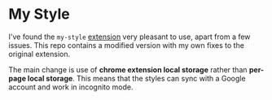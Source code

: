 # My Style

I've found the `my-style` [extension](https://github.com/karthikv/my-style) very pleasant to use, apart from a few issues. 
This repo contains a modified version with my own fixes to the original extension.

The main change is use of **chrome extension local storage** rather than **per-page local storage**. This means that the styles can sync with a Google account and work in incognito mode.